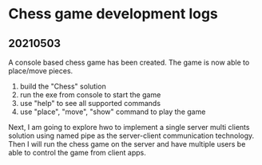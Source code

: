 # Chess game development logs
## 20210503
A console based chess game has been created. The game is now able to place/move pieces.
1. build the "Chess" solution
2. run the exe from console to start the game
3. use "help" to see all supported commands
4. use "place", "move", "show" command to play the game

Next, I am going to explore hwo to implement a single server multi clients solution using named pipe as the server-client communication technology. Then I will run the chess game on the server and have multiple users be able to control the game from client apps.
